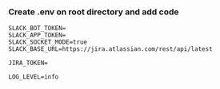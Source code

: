 ### Create .env on root directory and add code
```node
SLACK_BOT_TOKEN=
SLACK_APP_TOKEN=
SLACK_SOCKET_MODE=true
SLACK_BASE_URL=https://jira.atlassian.com/rest/api/latest

JIRA_TOKEN=

LOG_LEVEL=info
```

